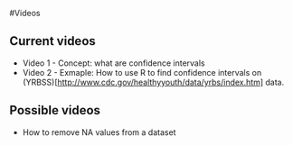 #Videos

## Current videos

* Video 1 - Concept: what are confidence intervals
* Video 2 - Exmaple: How to use R to find confidence intervals on
  (YRBSS)[http://www.cdc.gov/healthyyouth/data/yrbs/index.htm] data.

## Possible videos

* How to remove NA values from a dataset
